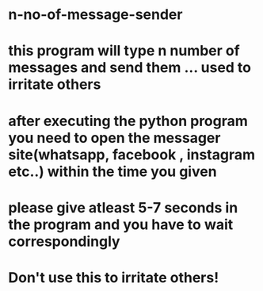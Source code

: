 # n-no-of-message-sender
# this program will type n number of messages and send them ... used to irritate others
# after executing the python program you need to open the messager site(whatsapp, facebook , instagram etc..) within the time you given
# please give atleast 5-7 seconds in the program and you have to wait correspondingly
# Don't use this to irritate others!
